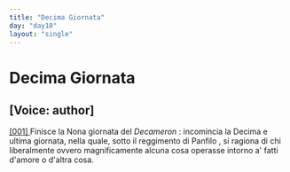 ```yaml
---
title: "Decima Giornata"
day: "day10"
layout: "single"
---
```

<div id="day10" ruler="panfilo" type="Day">
 <h1>
  Decima Giornata
 </h1>
 <p>
  <h2>
   [Voice: author]
  </h2>
 </p>
 <argument>
  <p>
   <a href="{{ site.baseurl }}enDecameron/day10#p10990001">
    [001]
   </a>
   Finisce la Nona giornata del
   <i>
    Decameron
   </i>
   : incomincia la Decima e ultima giornata, nella quale, sotto il reggimento di
   <name persref="panfilo" type="person">
    Panfilo
   </name>
   , si ragiona di chi liberalmente ovvero magnificamente alcuna cosa operasse intorno a' fatti d'amore o d'altra cosa.
  </p>
 </argument>
</div>